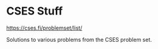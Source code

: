 # CSES Stuff
https://cses.fi/problemset/list/

Solutions to various problems from the CSES problem set. 
